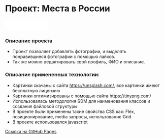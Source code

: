 # Проект: Места в России
![avatar](./images/logo.png)
### Описание проекта
* Проект позволяет добавлять фотографии, и выделять понравившиеся фотографии с помощью лайков.
* Так же можно редактировать свой профиль, ФИО и описание.
### Описание примененных технологии:
* Картинки скачаны с сайта https://unsplash.com/, все картинки имеют бесплатную лицензию
* Картинки оптимизированы с помощью сайта https://tinypng.com/
* Использовалась методология БЭМ для наименования классов и создания файловой структуры
* В проекте были применены такие свойства CSS как: Flex, позиционирование, media запросы, использование Grid
* В проекте использовался javascript

[Ссылка на GitHub Pages](https://valera-kondratovich.github.io/mesto/)
